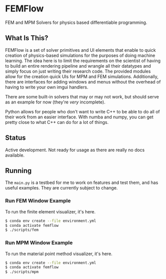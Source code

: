 # FEMFlow
FEM and MPM Solvers for physics based differentiable programming.

## What Is This?
FEMFlow is a set of solver primitives and UI elements that enable to quick creation of physics-based simulations for the purposes of doing machine learning. The idea here is to limit the requirements on the scientist of having to build an entire rendering pipeline and wrangle all their datatypes and simply focus on just writing their research code. The provided modules allow for the creation quick UIs for MPM and FEM simulations. Additionally, there are interfaces for adding windows and menus without the overhead of having to write your own imgui handlers.

There are some built-in solvers that may or may not work, but should serve as an example for now (they're _very_ incomplete).

Python allows for people who don't want to write C++ to be able to do all of their work from an easier interface. With numba and numpy, you can get pretty close to what C++ can do for a lot of things.

## Status
Active development. Not ready for usage as there are really no docs available.

## Running
The `main.py` is a testbed for me to work on features and test them, and has useful examples. They are currently subject to change.

### Run FEM Window Example
To run the finite element visualizer, it's here.
```sh
$ conda env create --file environment.yml
$ conda activate femflow
$ ./scripts/fem
```

### Run MPM Window Example
To run the material point method visualizer, it's here.
```sh
$ conda env create --file environment.yml
$ conda activate femflow
$ ./scripts/mpm
```
